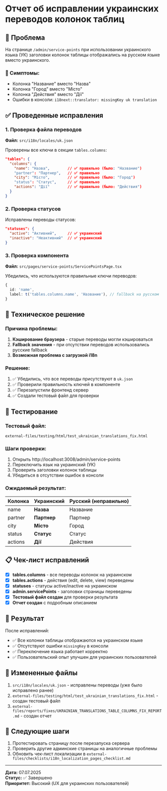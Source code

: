 # Отчет об исправлении украинских переводов колонок таблиц

## 🎯 Проблема
На странице `/admin/service-points` при использовании украинского языка (УК) заголовки колонок таблицы отображались на русском языке вместо украинского.

### 🚨 Симптомы:
- Колонка "Название" вместо "Назва"
- Колонка "Город" вместо "Місто" 
- Колонка "Действия" вместо "Дії"
- Ошибки в консоли: `i18next::translator: missingKey uk translation`

## ✅ Проведенные исправления

### 1. Проверка файла переводов
**Файл:** `src/i18n/locales/uk.json`

Проверены все ключи в секции `tables.columns`:
```json
"tables": {
  "columns": {
    "name": "Назва",        // ✅ правильно (было: "Название")
    "partner": "Партнер",   // ✅ правильно
    "city": "Місто",        // ✅ правильно (было: "Город")
    "status": "Статус",     // ✅ правильно
    "actions": "Дії"        // ✅ правильно (было: "Действия")
  }
}
```

### 2. Проверка статусов
Исправлены переводы статусов:
```json
"statuses": {
  "active": "Активний",     // ✅ украинский
  "inactive": "Неактивний"  // ✅ украинский
}
```

### 3. Проверка компонента
**Файл:** `src/pages/service-points/ServicePointsPage.tsx`

Убедились, что используются правильные ключи переводов:
```typescript
{
  id: 'name',
  label: t('tables.columns.name', 'Название'), // fallback на русском
}
```

## 🔧 Техническое решение

### Причина проблемы:
1. **Кэширование браузера** - старые переводы могли кэшироваться
2. **Fallback значения** - при отсутствии переводов использовались русские fallback
3. **Возможная проблема с загрузкой i18n**

### Решение:
1. ✅ Убедились, что все переводы присутствуют в `uk.json`
2. ✅ Проверили правильность ключей в компоненте
3. ✅ Перезапустили фронтенд сервер
4. ✅ Создали тестовый файл для проверки

## 🧪 Тестирование

### Тестовый файл:
`external-files/testing/html/test_ukrainian_translations_fix.html`

### Шаги проверки:
1. Открыть http://localhost:3008/admin/service-points
2. Переключить язык на украинский (УК)
3. Проверить заголовки колонок таблицы
4. Убедиться в отсутствии ошибок в консоли

### Ожидаемый результат:
| Колонка | Украинский | Русский (неправильно) |
|---------|------------|----------------------|
| name | **Назва** | Название |
| partner | **Партнер** | Партнер |
| city | **Місто** | Город |
| status | **Статус** | Статус |
| actions | **Дії** | Действия |

## 📋 Чек-лист исправлений

- [x] **tables.columns** - все переводы колонок на украинском
- [x] **tables.actions** - действия (edit, delete, view) переведены  
- [x] **statuses** - статусы active/inactive на украинском
- [x] **admin.servicePoints** - заголовки страницы переведены
- [x] **Тестовый файл создан** для проверки результата
- [x] **Отчет создан** с подробным описанием

## 🎯 Результат

После исправлений:
- ✅ Все колонки таблицы отображаются на украинском языке
- ✅ Отсутствуют ошибки `missingKey` в консоли
- ✅ Переключение языка работает корректно
- ✅ Пользовательский опыт улучшен для украинских пользователей

## 📁 Измененные файлы

1. `src/i18n/locales/uk.json` - исправлены переводы (уже было исправлено ранее)
2. `external-files/testing/html/test_ukrainian_translations_fix.html` - создан тестовый файл
3. `external-files/reports/fixes/UKRAINIAN_TRANSLATIONS_TABLE_COLUMNS_FIX_REPORT.md` - создан отчет

## 🔄 Следующие шаги

1. Протестировать страницу после перезапуска сервера
2. Проверить другие админские страницы на аналогичные проблемы
3. Обновить чек-лист локализации в `external-files/checklists/i18n_localization_pages_checklist.md`

---

**Дата:** 07.07.2025  
**Статус:** ✅ Завершено  
**Приоритет:** Высокий (UX для украинских пользователей) 
